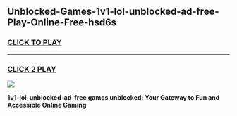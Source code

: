 
## Unblocked-Games-1v1-lol-unblocked-ad-free-Play-Online-Free-hsd6s
<h3>
<a href="https://premium76.site?title=1v1-lol-unblocked-ad-free&ref=26A">CLICK TO PLAY</a></h3>
<hr>

<h3>
<a href="https://premium76.site?title=1v1-lol-unblocked-ad-free&ref=26A">CLICK 2 PLAY</a>
  
</h3>

<a href="https://premium76.site?title=1v1-lol-unblocked-ad-free&ref=26A"><img src="https://clearcache.store/games.png"></a>


**1v1-lol-unblocked-ad-free games unblocked: Your Gateway to Fun and Accessible Online Gaming**
